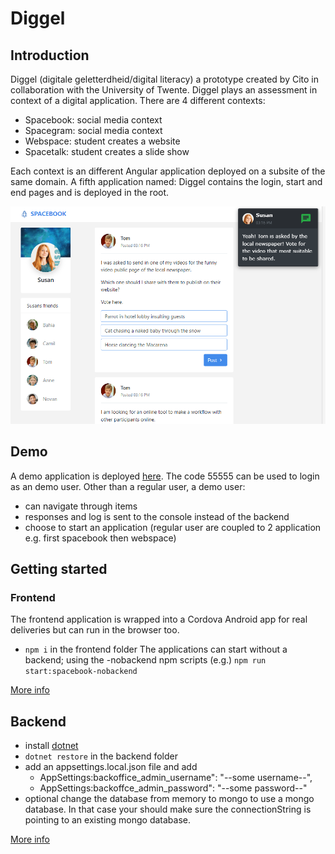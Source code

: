 # Diggel

## Introduction

Diggel (digitale geletterdheid/digital literacy) a prototype created by Cito in collaboration with the University of Twente.
Diggel plays an assessment in context of a digital application. There are 4 different contexts:
- Spacebook: social media context
- Spacegram: social media context
- Webspace: student creates a website
- Spacetalk: student creates a slide show

Each context is an different Angular application deployed on a subsite of the same domain.
A fifth application named: Diggel contains the login, start and end pages and is deployed in the root.

![alt text](screenshot.png)

## Demo

A demo application is deployed [here](https://diggel.azurewebsites.net/).
The code 55555 can be used to login as an demo user.
Other than a regular user, a demo user:
- can navigate through items
- responses and log is sent to the console instead of the backend
- choose to start an application (regular user are coupled to 2 application  e.g. first spacebook then webspace)

## Getting started

### Frontend

The frontend application is wrapped into a Cordova Android app for real deliveries but can run in the browser too.

- `npm i` in the frontend folder
The applications can start without a backend; using the -nobackend npm scripts (e.g.) `npm run start:spacebook-nobackend`

[More info](/frontend)

## Backend
- install [dotnet](https://dotnet.microsoft.com/download/dotnet/5.0)
- `dotnet restore` in the backend folder
- add an appsettings.local.json file and add 
    - AppSettings:backoffice_admin_username": "--some username--",
    - AppSettings:backoffce_admin_password": "--some password--"
- optional change the database from memory to mongo to use a mongo database. In that case your should make sure the connectionString is pointing to an existing mongo database.

[More info](/backend)